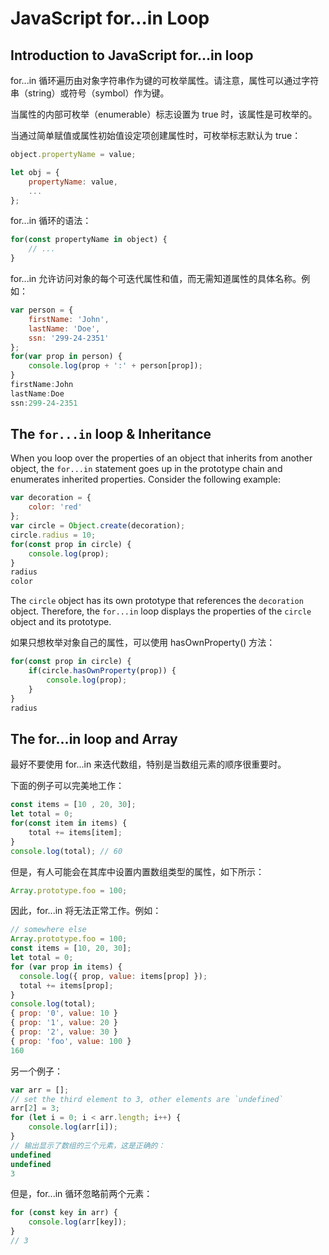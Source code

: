 # JavaScript for…in Loop

## Introduction to JavaScript for…in loop

for...in 循环遍历由对象字符串作为键的可枚举属性。请注意，属性可以通过字符串（string）或符号（symbol）作为键。

当属性的内部可枚举（enumerable）标志设置为 true 时，该属性是可枚举的。

当通过简单赋值或属性初始值设定项创建属性时，可枚举标志默认为 true：

```js
object.propertyName = value;

let obj = {
    propertyName: value,
    ...
};
```

for...in 循环的语法：

```js
for(const propertyName in object) {
    // ...
}
```

for...in 允许访问对象的每个可迭代属性和值，而无需知道属性的具体名称。例如：

```js
var person = {
    firstName: 'John',
    lastName: 'Doe',
    ssn: '299-24-2351'
};
for(var prop in person) {
    console.log(prop + ':' + person[prop]);
}
firstName:John
lastName:Doe
ssn:299-24-2351
```

## The `for...in` loop & Inheritance

When you loop over the properties of an object that inherits from another object, the `for...in` statement goes up in the prototype chain and enumerates inherited properties. Consider the following example:

```js
var decoration = {
    color: 'red'
};
var circle = Object.create(decoration);
circle.radius = 10;
for(const prop in circle) {
    console.log(prop);
}
radius
color
```

The `circle` object has its own prototype that references the `decoration` object. Therefore, the `for...in` loop displays the properties of the `circle` object and its prototype.

如果只想枚举对象自己的属性，可以使用 hasOwnProperty() 方法：

```js
for(const prop in circle) {
    if(circle.hasOwnProperty(prop)) {
        console.log(prop);
    }
}
radius
```

## The for…in loop and Array

最好不要使用 for...in 来迭代数组，特别是当数组元素的顺序很重要时。

下面的例子可以完美地工作：

```js
const items = [10 , 20, 30];
let total = 0;
for(const item in items) {
    total += items[item];
}
console.log(total); // 60
```

但是，有人可能会在其库中设置内置数组类型的属性，如下所示：

```js
Array.prototype.foo = 100;
```

因此，for...in 将无法正常工作。例如：

```js
// somewhere else
Array.prototype.foo = 100;
const items = [10, 20, 30];
let total = 0;
for (var prop in items) {
  console.log({ prop, value: items[prop] });
  total += items[prop];
}
console.log(total);
{ prop: '0', value: 10 }
{ prop: '1', value: 20 }
{ prop: '2', value: 30 }
{ prop: 'foo', value: 100 }
160
```

另一个例子：

```js
var arr = [];
// set the third element to 3, other elements are `undefined`
arr[2] = 3; 
for (let i = 0; i < arr.length; i++) {
    console.log(arr[i]);    
}
// 输出显示了数组的三个元素，这是正确的：
undefined
undefined
3
```

但是，for...in 循环忽略前两个元素：

```js
for (const key in arr) {
    console.log(arr[key]);
}
// 3
```



































